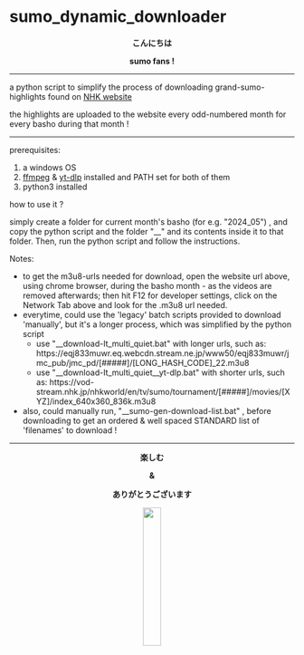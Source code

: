 # sumo_dynamic_downloader


<b>
<p align="center"> こんにちは </p>
<p align="center"> sumo fans ! </p>
</b>
  
- - - - - - - - - - -


a python script to simplify the process of downloading grand-sumo-highlights found on [NHK website](https://www3.nhk.or.jp/nhkworld/en/tv/sumo/) 

the highlights are uploaded to the website every odd-numbered month for every basho during that month !


- - - - - - - - - - -

prerequisites:  
  1. a windows OS
  2. [ffmpeg](https://ffmpeg.org/) & [yt-dlp](https://github.com/yt-dlp/yt-dlp) installed and PATH set for both of them
  3. python3 installed


how to use it ?

simply create a folder for current month's basho (for e.g. "2024_05") , and copy the python script and the folder "__" and its contents inside it to that folder.
Then, run the python script and follow the instructions.


Notes:
  + to get the m3u8-urls needed for download, open the website url above, using chrome browser, during the basho month - as the videos are removed afterwards; then hit F12 for developer settings, click on the Network Tab above and look for the .m3u8 url needed.
  + everytime, could use the 'legacy' batch scripts provided to download 'manually', but it's a longer process, which was simplified by the python script
      - use "__download-It_multi_quiet.bat" with longer urls, such as: https://<i></i>eqj833muwr.eq.webcdn.stream.ne.jp/www50/eqj833muwr/jmc_pub/jmc_pd/[#####]/[LONG_HASH_CODE]_22.m3u8
      - use "__download-It_multi_quiet__yt-dlp.bat" with shorter urls, such as:  https://<i></i>vod-stream.nhk.jp/nhkworld/en/tv/sumo/tournament/[#####]/movies/[XYZ]/index_640x360_836k.m3u8
  + also, could manually run, "__sumo-gen-download-list.bat" , before downloading to get an ordered & well spaced STANDARD list of 'filenames' to download !


- - - - - - - - - - -


<b>
<p align="center">楽しむ</p>


<p align="center">&</p>


<p align="center">ありがとうございます</p>
</b>


<p align="center"><img src="https://www3.nhk.or.jp/nhkworld/en/tv/sumo/assets/images/logo.png" width="25%" height="25%"></p>

